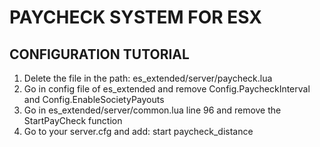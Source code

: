 # PAYCHECK SYSTEM FOR ESX


## CONFIGURATION TUTORIAL

  1) Delete the file in the path: es_extended/server/paycheck.lua
  2) Go in config file of es_extended and remove Config.PaycheckInterval and Config.EnableSocietyPayouts
  3) Go in es_extended/server/common.lua line 96 and remove the StartPayCheck function
  4) Go to your server.cfg and add: start paycheck_distance 
